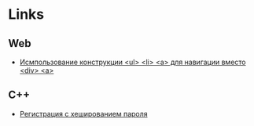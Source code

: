 # Links

## Web

- [Исмпользование конструкции \<ul\> \<li\> \<a\> для навигации вместо \<div\> \<a\>](./1/index.html)

## C++
- [Регистрация с хешированием пароля](./password-hash/)

